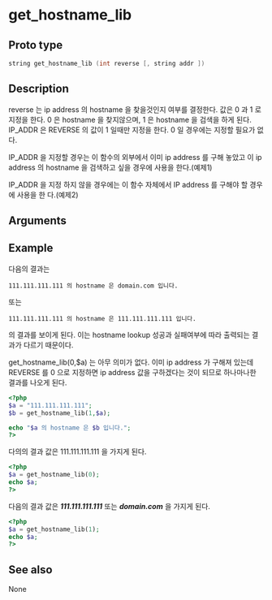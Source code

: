 # get_hostname_lib

## Proto type

```c
string get_hostname_lib (int reverse [, string addr ])
```

## Description

reverse 는 ip address 의 hostname 을 찾을것인지 여부를 결정한다. 값은 0 과 1 로 지정을 한다.
0 은 hostname 을 찾지않으며, 1 은 hostname 을 검색을 하게 된다. IP_ADDR 은 REVERSE 의 값이 1
일때만 지정을 한다. 0 일 경우에는 지정할 필요가 없다.

IP_ADDR 을 지정할 경우는 이 함수의 외부에서 이미 ip address 를 구해 놓았고 이 ip address  의
hostname 을 검색하고 싶을 경우에 사용을 한다.(예제1)

IP_ADDR 을 지정 하지 않을 경우에는 이 함수 자체에서 IP address 를 구해야 할 경우에 사용을 한
다.(예제2)

## Arguments


## Example

다음의 결과는

```111.111.111.111 의 hostname 은 domain.com 입니다.```

또는

```111.111.111.111 의 hostname 은 111.111.111.111 입니다.```

의 결과를 보이게 된다. 이는 hostname lookup 성공과 실패여부에 따라 출력되는 결과가 다르기 때문이다.

get_hostname_lib(0,$a) 는 아무 의미가 없다. 이미 ip address 가 구해져 있는데 REVERSE 를 0 으로 지정하면 ip address 값을 구하겠다는 것이 되므로 하나마나한 결과를 나오게 된다.

```php
<?php
$a = "111.111.111.111";
$b = get_hostname_lib(1,$a);

echo "$a 의 hostname 은 $b 입니다.";
?>
```
다의의 결과 값은 111.111.111.111 을 가지게 된다.

```php
<?php
$a = get_hostname_lib(0);
echo $a;
?>
```

다음의 결과 값은 ___111.111.111.111___ 또는 ___domain.com___ 을 가지게 된다.

```php
<?php
$a = get_hostname_lib(1);
echo $a;
?>
```

## See also
None


